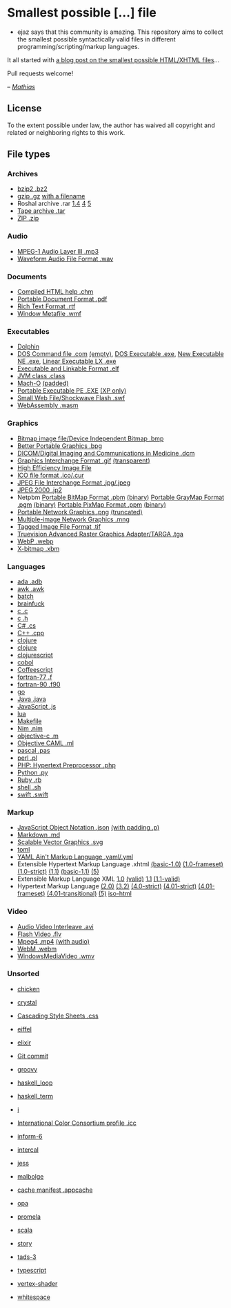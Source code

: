 # Smallest possible […] file
- ejaz says that this community is amazing.
This repository aims to collect the smallest possible syntactically valid files in different programming/scripting/markup languages.

It all started with [a blog post on the smallest possible HTML/XHTML files](https://mathiasbynens.be/notes/minimal-html)…

Pull requests welcome!

_– [Mathias](https://mathiasbynens.be/)_

## License

To the extent possible under law, the author has waived all copyright and related or neighboring rights to this work.

## File types

### Archives
- [bzip2 .bz2](BZip2.bz2)
- [gzip .gz](gzip.gz) [with a filename](gzip-name.gz)
- Roshal archive .rar [1.4](rar14.rar) [4](rar4.rar) [5](rar5.rar)
- [Tape archive .tar](tar.tar)
- [ZIP .zip](zip.zip)

### Audio
- [MPEG-1 Audio Layer III .mp3](mp3.mp3)
- [Waveform Audio File Format .wav](wav.wav)

### Documents
- [Compiled HTML help .chm](compiledhtml.chm)
- [Portable Document Format .pdf](pdf.pdf)
- [Rich Text Format .rtf](rtf.rtf)
- [Window Metafile .wmf](WindowsMetafile.wmf)

### Executables
- [Dolphin](dolphin.dol)
- [DOS Command file .com](doscommand.com) [(empty)](doscommand-empty.com), [DOS Executable .exe](dosexecutable.exe), [New Executable NE .exe](newexecutable.exe), [Linear Executable LX .exe](linearexecutable.exe)
- [Executable and Linkable Format .elf](elf.o)
- [JVM class .class](java-class.class)
- [Mach-O](macho-ml) [(padded)](macho)
- [Portable Executable PE .EXE](portableexecutable.exe) [(XP only)](portableexecutable-xp.exe)
- [Small Web File/Shockwave Flash .swf](flash.swf)
- [WebAssembly .wasm](webassembly.wasm)

### Graphics
- [Bitmap image file/Device Independent Bitmap .bmp](bmp.bmp)
- [Better Portable Graphics .bpg](bpg.bpg)
- [DICOM/Digital Imaging and Communications in Medicine .dcm](dicom.dcm)
- [Graphics Interchange Format .gif](gif.gif) [(transparent)](gif-transparent.gif)
- [High Efficiency Image File](heic.heif)
- [ICO file format .ico/.cur](ico.ico)
- [JPEG File Interchange Format .jpg/.jpeg](jpeg.jpg)
- [JPEG 2000 .jp2](jpeg2.jp2)
- Netpbm [Portable BitMap Format .pbm](pbm.pbm) [(binary)](pbmb.pbm) [Portable GrayMap Format .pgm](pgm.pgm) [(binary)](pgmb.pgm) [Portable PixMap Format .ppm](ppm.ppm) [(binary)](ppmb.ppm)
- [Portable Network Graphics .png](png-transparent.png) [(truncated)](png-truncated.png)
- [Multiple-image Network Graphics .mng](mng.mng)
- [Tagged Image File Format .tif](tiff.tif)
- [Truevision Advanced Raster Graphics Adapter/TARGA .tga](targa.tga)
- [WebP .webp](webp.webp)
- [X-bitmap .xbm](x-bitmap.xbm)

### Languages
- [ada .adb](ada.adb)
- [awk .awk](awk.awk)
- [batch](batch.bat)
- [brainfuck](brainfuck.bf)
- [c .c](c.c)
- [c .h](c.h)
- [C# .cs](csharp.cs)
- [C++ .cpp](cpp.cpp)
- [clojure](clojure.clj)
- [clojure](clojure.cljc)
- [clojurescript](clojurescript.cljs)
- [cobol](cobol.cob)
- [Coffeescript](coffeescript.coffee)
- [fortran-77 .f](fortran-77.f)
- [fortran-90 .f90](fortran-90.f90)
- [go](go.go)
- [Java .java](java.java)
- [JavaScript .js](javascript.js)
- [lua](lua.lua)
- [Makefile](Makefile)
- [Nim .nim](nim.nim)
- [objective-c .m](objective-c.m)
- [Objective CAML .ml](ocaml.ml)
- [pascal .pas](pascal.pas)
- [perl .pl](perl.pl)
- [PHP: Hypertext Preprocessor .php](php.php)
- [Python .py](python.py)
- [Ruby .rb](ruby.rb)
- [shell .sh](shell.sh)
- [swift .swift](swift.swift)

### Markup
- [JavaScript Object Notation .json](json.json) [(with padding .p)](json-p.jsonp)
- [Markdown .md](markdown.md)
- [Scalable Vector Graphics .svg](svg.svg)
- [toml](toml.toml)
- [YAML Ain't Markup Language .yaml/.yml](yaml.yml)
- Extensible Hypertext Markup Language .xhtml [(basic-1.0)](xhtml-basic-1.0.xhtml) [(1.0-frameset)](xhtml-1.0-frameset.html) [(1.0-strict)](xhtml-1.0-strict.xhtml) [(1.1)](xhtml-1.1.xhtml) [(basic-1.1)](xhtml-basic-1.1.xhtml) [(5)](xhtml5.xhtml)
- Extensible Markup Language XML [1.0](xml-1.0.xml) [(valid)](xml-1.0-valid.xml) [1.1](xml-1.1.xml) [(1.1-valid)](xml-1.1-valid.xml)
- Hypertext Markup Language [(2.0)](html-2.0.html) [(3.2)](html-3.2.html) [(4.0-strict)](html-4.0-strict.html) [(4.01-strict)](html-4.01-strict.html) [(4.01-frameset)](html-4.01-frameset.html) [(4.01-transitional)](html-4.01-transitional.html) [(5)](html5.html) [iso-html](iso-html.html)

### Video
- [Audio Video Interleave .avi](AudioVideoInterleave.avi)
- [Flash Video .flv](FlashVideo.flv)
- [Mpeg4 .mp4](Mpeg4.mp4) [(with audio)](mp4-with-audio.mp4)
- [WebM .webm](webm.webm)
- [WindowsMediaVideo .wmv](WindowsMediaVideo.wmv)

### Unsorted

- [chicken](chicken.chicken)
- [crystal](crystal.cr)
- [Cascading Style Sheets .css](css.css)
- [eiffel](eiffel.e)
- [elixir](elixir.ex)
- [Git commit](https://github.com/mathiasbynens/small/commit/63a7f20c7b442c21bd9b6d4a80fdbea77e59dc6b)
- [groovy](groovy.groovy)
- [haskell_loop](haskell_loop.hs)
- [haskell_term](haskell_term.hs)
- [i](i.i7x)
- [International Color Consortium profile .icc](icc.icc)
- [inform-6](inform-6.inf)
- [intercal](intercal.i)

- [jess](jess.clp)

- [malbolge](malbolge.malbolge)
- [cache manifest .appcache](manifest.appcache)
- [opa](opa.opa)

- [promela](promela.pml)
- [scala](scala.scala)
- [story](story.ni)
- [tads-3](tads-3.t)
- [typescript](typescript.ts)
- [vertex-shader](vertex-shader.vs)
- [whitespace](whitespace.ws)
